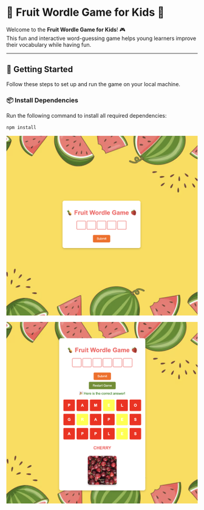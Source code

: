 # 🍎 Fruit Wordle Game for Kids 🍌

Welcome to the **Fruit Wordle Game for Kids**! 🎮  
This fun and interactive word-guessing game helps young learners improve their vocabulary while having fun.

---

## 🚀 Getting Started

Follow these steps to set up and run the game on your local machine.

### 📦 Install Dependencies
Run the following command to install all required dependencies:

```sh
npm install
```
![Web Design](webview.png)

![Web Design](answerview.png)

